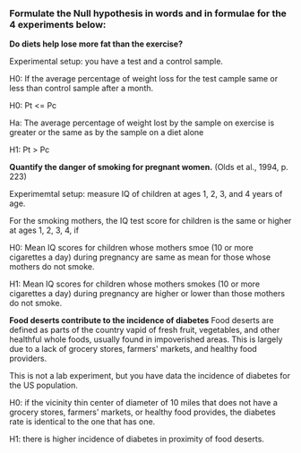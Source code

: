 ### Formulate the Null hypothesis in words and in formulae for the 4 experiments below:

**Do diets help lose more fat than the exercise?**

Experimental setup: you have a test and a control sample.

H0: If the average percentage of weight loss for the test cample same or less than control sample after a month.

H0: Pt <= Pc

Ha: The average percentage of weight lost by the sample on exercise is greater or the same as by the sample on a diet alone

H1: Pt > Pc

**Quantify the danger of smoking for pregnant women.** (Olds et al., 1994, p. 223)

Experimemtal setup: measure IQ of children at ages 1, 2, 3, and 4 years of age.

For the smoking mothers, the IQ test score for children is the same or higher at ages 1, 2, 3, 4, if 

H0: Mean IQ scores for children whose mothers smoe (10 or more cigarettes a day) during pregnancy are same as mean for those whose mothers do not smoke. 

H1: Mean IQ scores for children whose mothers smokes (10 or more cigarettes a day) during pregnancy are higher or lower 
than those mothers do not smoke.

**Food deserts contribute to the incidence of diabetes** 
Food deserts are defined as parts of the country vapid of fresh fruit, vegetables, and other healthful whole foods, usually found in impoverished areas. This is largely due to a lack of grocery stores, farmers' markets, and healthy food providers.

This is not a lab experiment, but you have data the incidence of diabetes for the US population.

H0: if the vicinity thin center of diameter of 10 miles that does not have a grocery stores, farmers' markets, or healthy food 
provides, the diabetes rate is identical to the one that has one. 

H1: there is higher incidence of diabetes in proximity of food deserts. 
